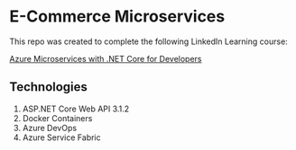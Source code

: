 # E-Commerce Microservices #

This repo was created to complete the following LinkedIn Learning course:

[Azure Microservices with .NET Core for Developers](https://www.linkedin.com/learning/azure-microservices-with-dot-net-core-for-developers)

## Technologies ##

1. ASP.NET Core Web API 3.1.2
2. Docker Containers
3. Azure DevOps
4. Azure Service Fabric
